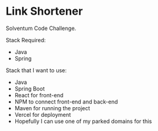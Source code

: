 # Link Shortener

Solventum Code Challenge.

Stack Required:
- Java 
- Spring

Stack that I want to use:
- Java
- Spring Boot
- React for front-end
- NPM to connect front-end and back-end
- Maven for running the project
- Vercel for deployment
- Hopefully I can use one of my parked domains for this